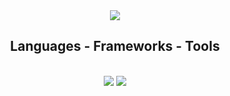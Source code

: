 <div align="center"> 
  <a href="www.linkedin.com/in/davi-corbellini/" target="_blank">
    <img src="https://img.shields.io/badge/LinkedIn-0077B5?style=for-the-badge&logo=linkedin&logoColor=white" target="_blank" />
  </a>
</div>

<h2 align="center">Languages - Frameworks - Tools</h2>
<br/>
<div align="center">
  <img src="https://skillicons.dev/icons?i=vscode,git,html,css,vuejs,bootstrap,python" />
  <img src="https://skillicons.dev/icons?i=php,java,javascript,nodejs,mysql,postgresql" /><br>
</div>

